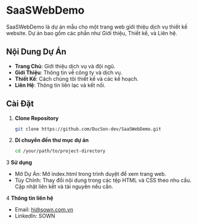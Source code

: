 
# SaaSWebDemo

SaaSWebDemo là dự án mẫu cho một trang web giới thiệu dịch vụ thiết kế website. Dự án bao gồm các phần như Giới thiệu, Thiết kế, và Liên hệ.

## Nội Dung Dự Án

- **Trang Chủ**: Giới thiệu dịch vụ và đội ngũ.
- **Giới Thiệu**: Thông tin về công ty và dịch vụ.
- **Thiết Kế**: Cách chúng tôi thiết kế và các kế hoạch.
- **Liên Hệ**: Thông tin liên lạc và kết nối.

## Cài Đặt

1. **Clone Repository**

   ```bash
   git clone https://github.com/DucSon-dev/SaaSWebDemo.git


2. **Di chuyển đến thư mục dự án**
   
   ```bash
   cd /your/path/to/project-directory

3 **Sử dụng**
 - Mở Dự Án: Mở index.html trong trình duyệt để xem trang web.
 - Tùy Chỉnh: Thay đổi nội dung trong các tệp HTML và CSS theo nhu cầu. Cập nhật liên kết và tài nguyên nếu cần.

4 **Thông tin liên hệ**
 - Email: hi@sown.com.vn
 - LinkedIn: SOWN
